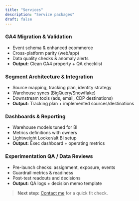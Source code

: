 ```yaml
---
title: "Services"
description: "Service packages"
draft: false
---
```


### GA4 Migration & Validation

- Event schema & enhanced ecommerce
- Cross-platform parity (web/app)
- Data quality checks & anomaly alerts
- **Output:** Clean GA4 property + QA checklist

### Segment Architecture & Integration

- Source mapping, tracking plan, identity strategy
- Warehouse syncs (BigQuery/Snowflake)
- Downstream tools (ads, email, CDP destinations)
- **Output:** Tracking plan + implemented sources/destinations

### Dashboards & Reporting

- Warehouse models tuned for BI
- Metrics definitions with owners
- Lightweight Looker/alt BI setup
- **Output:** Exec dashboard + operating metrics

### Experimentation QA / Data Reviews

- Pre-launch checks: assignment, exposure, events
- Guardrail metrics & readiness
- Post-test readouts and decisions
- **Output:** QA logs + decision memo template

> **Next step:** [Contact me](/contact/) for a quick fit check.
